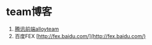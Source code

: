 # team博客

1. [腾讯前端alloyteam](http://www.alloyteam.com/)
2. 百度FEX [http://fex.baidu.com/](http://fex.baidu.com/)



